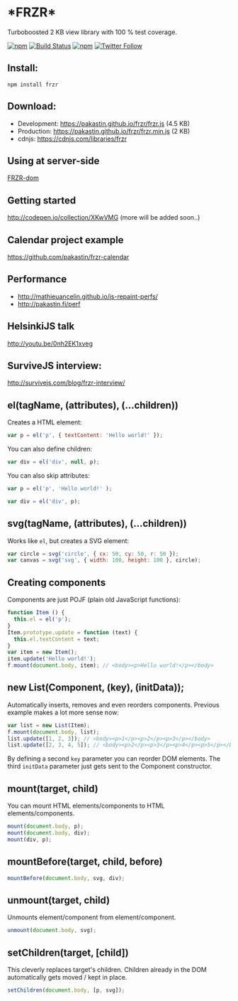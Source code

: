 # \*FRZR\*
Turboboosted 2 KB view library with 100 % test coverage.

[![npm](https://img.shields.io/npm/v/frzr.svg?maxAge=2592000)](https://www.npmjs.com/package/frzr)
[![Build Status](https://img.shields.io/travis/pakastin/frzr.svg?maxAge=2592000)](https://travis-ci.org/pakastin/frzr)
[![npm](https://img.shields.io/npm/l/frzr.svg?maxAge=2592000)](https://github.com/pakastin/frzr/blob/master/LICENSE)
[![Twitter Follow](https://img.shields.io/twitter/follow/pakastin.svg?style=social&maxAge=2592000)](https://twitter.com/pakastin)

## Install:
```
npm install frzr
```

## Download:
- Development: https://pakastin.github.io/frzr/frzr.js (4.5 KB)
- Production: https://pakastin.github.io/frzr/frzr.min.js (2 KB)
- cdnjs: https://cdnjs.com/libraries/frzr

## Using at server-side
[FRZR-dom](http://github.com/pakastin/frzr-dom)

## Getting started
http://codepen.io/collection/XKwVMG (more will be added soon..)

## Calendar project example
https://github.com/pakastin/frzr-calendar

## Performance
- http://mathieuancelin.github.io/js-repaint-perfs/
- http://pakastin.fi/perf

## HelsinkiJS talk
http://youtu.be/0nh2EK1xveg

## SurviveJS interview:
http://survivejs.com/blog/frzr-interview/

## el(tagName, (attributes), (...children))
Creates a HTML element:
```js
var p = el('p', { textContent: 'Hello world!' });
```
You can also define children:
```js
var div = el('div', null, p);
```
You can also skip attributes:
```js
var p = el('p', 'Hello world!' );
```
```js
var div = el('div', p);
```

## svg(tagName, (attributes), (...children))
Works like `el`, but creates a SVG element:
```js
var circle = svg('circle', { cx: 50, cy: 50, r: 50 });
var canvas = svg('svg', { width: 100, height: 100 }, circle);
```

## Creating components
Components are just POJF (plain old JavaScript functions):
```js
function Item () {
  this.el = el('p');
}
Item.prototype.update = function (text) {
  this.el.textContent = text;
}
var item = new Item();
item.update('Hello world!');
f.mount(document.body, item); // <body><p>Hello world!</p></body>
```
## new List(Component, (key), (initData));
Automatically inserts, removes and even reorders components. Previous example makes a lot more sense now:
```js
var list = new List(Item);
f.mount(document.body, list);
list.update([1, 2, 3]); // <body><p>1</p><p>2</p><p>3</p></body>
list.update([2, 3, 4, 5]); // <body><p>2</p><p>3</p><p>4</p><p>5</p></body>
```
By defining a second `key` parameter you can reorder DOM elements. The third `initData` parameter just gets sent to the Component constructor.
## mount(target, child)
You can mount HTML elements/components to HTML elements/components.
```js
mount(document.body, p);
mount(document.body, div);
mount(div, p);
```
## mountBefore(target, child, before)
```js
mountBefore(document.body, svg, div);
```
## unmount(target, child)
Unmounts element/component from element/component.
```js
unmount(document.body, svg);
```

## setChildren(target, [child])
This cleverly replaces target's children. Children already in the DOM automatically gets moved / kept in place.
```js
setChildren(document.body, [p, svg]);
```
